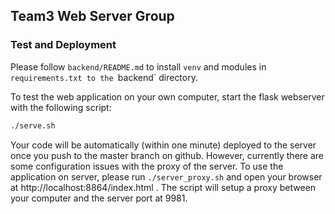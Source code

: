 
## Team3 Web Server Group

### Test and Deployment

Please follow `backend/README.md` to install `venv` and modules
in `requirements.txt to the `backend` directory.

To test the web application on your own computer, start the flask
webserver with the following script:

```sh
./serve.sh
```

Your code will be automatically (within one minute) deployed to the
server once you push to the master branch on github.
However, currently there are some configuration issues with the
proxy of the server. To use the application on server, please
run `./server_proxy.sh` and open your browser at
http://localhost:8864/index.html . The script will setup a
proxy between your computer and the server port at 9981.


